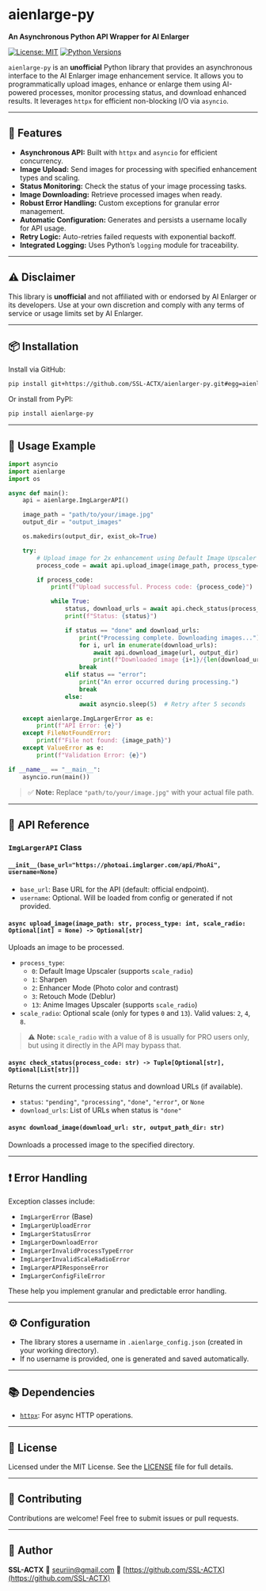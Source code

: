 # aienlarge-py

**An Asynchronous Python API Wrapper for AI Enlarger**

[![License: MIT](https://img.shields.io/badge/License-MIT-yellow.svg)](https://opensource.org/licenses/MIT) [![Python Versions](https://img.shields.io/pypi/pyversions/aienlarge-py.svg?logo=python&logoColor=white)](https://pypi.org/project/aienlarge-py/)

`aienlarge-py` is an **unofficial** Python library that provides an asynchronous interface to the AI Enlarger image enhancement service. It allows you to programmatically upload images, enhance or enlarge them using AI-powered processes, monitor processing status, and download enhanced results. It leverages `httpx` for efficient non-blocking I/O via `asyncio`.

---

## 🚀 Features

- **Asynchronous API:** Built with `httpx` and `asyncio` for efficient concurrency.
- **Image Upload:** Send images for processing with specified enhancement types and scaling.
- **Status Monitoring:** Check the status of your image processing tasks.
- **Image Downloading:** Retrieve processed images when ready.
- **Robust Error Handling:** Custom exceptions for granular error management.
- **Automatic Configuration:** Generates and persists a username locally for API usage.
- **Retry Logic:** Auto-retries failed requests with exponential backoff.
- **Integrated Logging:** Uses Python’s `logging` module for traceability.

---

## ⚠️ Disclaimer

This library is **unofficial** and not affiliated with or endorsed by AI Enlarger or its developers. Use at your own discretion and comply with any terms of service or usage limits set by AI Enlarger.

---

## 📦 Installation

Install via GitHub:

```bash
pip install git+https://github.com/SSL-ACTX/aienlarger-py.git#egg=aienlarge-py
```

Or install from PyPI:

```bash
pip install aienlarge-py
```

---

## 🧪 Usage Example

```python
import asyncio
import aienlarge
import os

async def main():
    api = aienlarge.ImgLargerAPI()

    image_path = "path/to/your/image.jpg"
    output_dir = "output_images"

    os.makedirs(output_dir, exist_ok=True)

    try:
        # Upload image for 2x enhancement using Default Image Upscaler
        process_code = await api.upload_image(image_path, process_type=0, scale_radio=2)

        if process_code:
            print(f"Upload successful. Process code: {process_code}")

            while True:
                status, download_urls = await api.check_status(process_code)
                print(f"Status: {status}")

                if status == "done" and download_urls:
                    print("Processing complete. Downloading images...")
                    for i, url in enumerate(download_urls):
                        await api.download_image(url, output_dir)
                        print(f"Downloaded image {i+1}/{len(download_urls)}")
                    break
                elif status == "error":
                    print("An error occurred during processing.")
                    break
                else:
                    await asyncio.sleep(5)  # Retry after 5 seconds

    except aienlarge.ImgLargerError as e:
        print(f"API Error: {e}")
    except FileNotFoundError:
        print(f"File not found: {image_path}")
    except ValueError as e:
        print(f"Validation Error: {e}")

if __name__ == "__main__":
    asyncio.run(main())
```

> ✅ **Note:** Replace `"path/to/your/image.jpg"` with your actual file path.

---

## 🧰 API Reference

### `ImgLargerAPI` Class

#### `__init__(base_url="https://photoai.imglarger.com/api/PhoAi", username=None)`

- `base_url`: Base URL for the API (default: official endpoint).
- `username`: Optional. Will be loaded from config or generated if not provided.

#### `async upload_image(image_path: str, process_type: int, scale_radio: Optional[int] = None) -> Optional[str]`

Uploads an image to be processed.

- `process_type`:
  - `0`: Default Image Upscaler (supports `scale_radio`)
  - `1`: Sharpen
  - `2`: Enhancer Mode (Photo color and contrast)
  - `3`: Retouch Mode (Deblur)
  - `13`: Anime Images Upscaler (supports `scale_radio`)
- `scale_radio`: Optional scale (only for types `0` and `13`). Valid values: `2`, `4`, `8`.

> ⚠️ **Note:** `scale_radio` with a value of 8 is usually for PRO users only, but using it directly in the API may bypass that.

#### `async check_status(process_code: str) -> Tuple[Optional[str], Optional[List[str]]]`

Returns the current processing status and download URLs (if available).

- `status`: `"pending"`, `"processing"`, `"done"`, `"error"`, or `None`
- `download_urls`: List of URLs when status is `"done"`

#### `async download_image(download_url: str, output_path_dir: str)`

Downloads a processed image to the specified directory.

---

## ❗ Error Handling

Exception classes include:

- `ImgLargerError` (Base)
- `ImgLargerUploadError`
- `ImgLargerStatusError`
- `ImgLargerDownloadError`
- `ImgLargerInvalidProcessTypeError`
- `ImgLargerInvalidScaleRadioError`
- `ImgLargerAPIResponseError`
- `ImgLargerConfigFileError`

These help you implement granular and predictable error handling.

---

## ⚙️ Configuration

- The library stores a username in `.aienlarge_config.json` (created in your working directory).
- If no username is provided, one is generated and saved automatically.

---

## 📚 Dependencies

- [`httpx`](https://www.python-httpx.org/): For async HTTP operations.

---

## 📄 License

Licensed under the MIT License. See the [LICENSE](LICENSE) file for full details.

---

## 🤝 Contributing

Contributions are welcome! Feel free to submit issues or pull requests.

---

## 👤 Author

**SSL-ACTX**
📧 [seuriin@gmail.com](mailto:seuriin@gmail.com)
🔗 [https://github.com/SSL-ACTX](https://github.com/SSL-ACTX)
